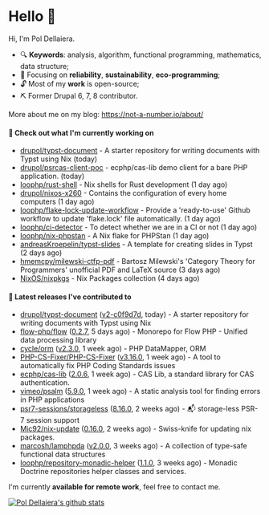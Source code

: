 # Hello 👋

Hi, I'm Pol Dellaiera.

- 🔍 **Keywords**: analysis, algorithm, functional programming, mathematics, data structure;
- 🎯 Focusing on **reliability**, **sustainability**, **eco-programming**;
- 🔓 Most of my **work** is open-source;
- ⛏️ Former Drupal 6, 7, 8 contributor.

More about me on my blog: https://not-a-number.io/about/

#### 👷 Check out what I'm currently working on

- [drupol/typst-document](https://github.com/drupol/typst-document) - A starter repository for writing documents with Typst using Nix (today)
- [drupol/psrcas-client-poc](https://github.com/drupol/psrcas-client-poc) - ecphp/cas-lib demo client for a bare PHP application. (today)
- [loophp/rust-shell](https://github.com/loophp/rust-shell) - Nix shells for Rust development (1 day ago)
- [drupol/nixos-x260](https://github.com/drupol/nixos-x260) - Contains the configuration of every home computers (1 day ago)
- [loophp/flake-lock-update-workflow](https://github.com/loophp/flake-lock-update-workflow) - Provide a &#39;ready-to-use&#39; Github workflow to update &#39;flake.lock&#39; file automatically. (1 day ago)
- [loophp/ci-detector](https://github.com/loophp/ci-detector) - To detect whether we are in a CI or not (1 day ago)
- [loophp/nix-phpstan](https://github.com/loophp/nix-phpstan) - A Nix flake for PHPStan (1 day ago)
- [andreasKroepelin/typst-slides](https://github.com/andreasKroepelin/typst-slides) - A template for creating slides in Typst (2 days ago)
- [hmemcpy/milewski-ctfp-pdf](https://github.com/hmemcpy/milewski-ctfp-pdf) - Bartosz Milewski&#39;s &#39;Category Theory for Programmers&#39; unofficial PDF and LaTeX source (3 days ago)
- [NixOS/nixpkgs](https://github.com/NixOS/nixpkgs) - Nix Packages collection (4 days ago)

#### 🔭 Latest releases I've contributed to

- [drupol/typst-document](https://github.com/drupol/typst-document) ([v2-c0f9d7d](https://github.com/drupol/typst-document/releases/tag/v2-c0f9d7d), today) - A starter repository for writing documents with Typst using Nix
- [flow-php/flow](https://github.com/flow-php/flow) ([0.2.7](https://github.com/flow-php/flow/releases/tag/0.2.7), 5 days ago) - Monorepo for Flow PHP - Unified data processing library
- [cycle/orm](https://github.com/cycle/orm) ([v2.3.0](https://github.com/cycle/orm/releases/tag/v2.3.0), 1 week ago) - PHP DataMapper, ORM
- [PHP-CS-Fixer/PHP-CS-Fixer](https://github.com/PHP-CS-Fixer/PHP-CS-Fixer) ([v3.16.0](https://github.com/PHP-CS-Fixer/PHP-CS-Fixer/releases/tag/v3.16.0), 1 week ago) - A tool to automatically fix PHP Coding Standards issues
- [ecphp/cas-lib](https://github.com/ecphp/cas-lib) ([2.0.6](https://github.com/ecphp/cas-lib/releases/tag/2.0.6), 1 week ago) - CAS Lib, a standard library for CAS authentication.
- [vimeo/psalm](https://github.com/vimeo/psalm) ([5.9.0](https://github.com/vimeo/psalm/releases/tag/5.9.0), 1 week ago) - A static analysis tool for finding errors in PHP applications
- [psr7-sessions/storageless](https://github.com/psr7-sessions/storageless) ([8.16.0](https://github.com/psr7-sessions/storageless/releases/tag/8.16.0), 2 weeks ago) - :mailbox_with_mail: storage-less PSR-7 session support
- [Mic92/nix-update](https://github.com/Mic92/nix-update) ([0.16.0](https://github.com/Mic92/nix-update/releases/tag/0.16.0), 2 weeks ago) - Swiss-knife for updating nix packages.
- [marcosh/lamphpda](https://github.com/marcosh/lamphpda) ([v2.0.0](https://github.com/marcosh/lamphpda/releases/tag/v2.0.0), 3 weeks ago) - A collection of type-safe functional data structures
- [loophp/repository-monadic-helper](https://github.com/loophp/repository-monadic-helper) ([1.1.0](https://github.com/loophp/repository-monadic-helper/releases/tag/1.1.0), 3 weeks ago) - Monadic Doctrine repositories helper classes and services.

I'm currently **available for remote work**, feel free to contact me.

[![Pol Dellaiera's github stats](https://github-readme-stats.vercel.app/api?username=drupol&count_private=true&show_icons=true)](https://github.com/drupol)
